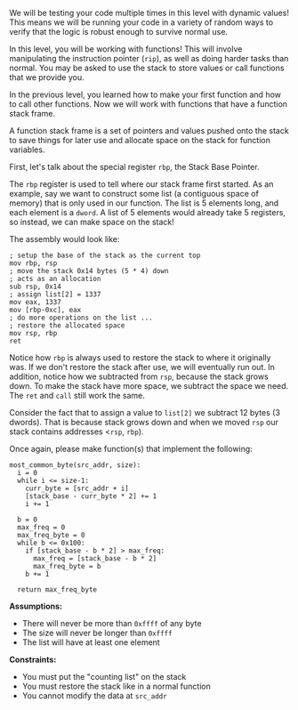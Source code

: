 We will be testing your code multiple times in this level with dynamic values! This means we will be running your code in a variety of random ways to verify that the logic is robust enough to survive normal use.

In this level, you will be working with functions! This will involve manipulating the instruction pointer (`rip`), as well as doing harder tasks than normal. You may be asked to use the stack to store values or call functions that we provide you.

In the previous level, you learned how to make your first function and how to call other functions. Now we will work with functions that have a function stack frame.

A function stack frame is a set of pointers and values pushed onto the stack to save things for later use and allocate space on the stack for function variables.

First, let's talk about the special register `rbp`, the Stack Base Pointer.

The `rbp` register is used to tell where our stack frame first started. As an example, say we want to construct some list (a contiguous space of memory) that is only used in our function. The list is 5 elements long, and each element is a `dword`. A list of 5 elements would already take 5 registers, so instead, we can make space on the stack!

The assembly would look like:

```assembly
; setup the base of the stack as the current top
mov rbp, rsp
; move the stack 0x14 bytes (5 * 4) down
; acts as an allocation
sub rsp, 0x14
; assign list[2] = 1337
mov eax, 1337
mov [rbp-0xc], eax
; do more operations on the list ...
; restore the allocated space
mov rsp, rbp
ret
```

Notice how `rbp` is always used to restore the stack to where it originally was. If we don't restore the stack after use, we will eventually run out. In addition, notice how we subtracted from `rsp`, because the stack grows down. To make the stack have more space, we subtract the space we need. The `ret` and `call` still work the same.

Consider the fact that to assign a value to `list[2]` we subtract 12 bytes (3 dwords). That is because stack grows down and when we moved `rsp` our stack contains addresses <`rsp`, `rbp`).

Once again, please make function(s) that implement the following:

```plaintext
most_common_byte(src_addr, size):
  i = 0
  while i <= size-1:
    curr_byte = [src_addr + i]
    [stack_base - curr_byte * 2] += 1
    i += 1

  b = 0
  max_freq = 0
  max_freq_byte = 0
  while b <= 0x100:
    if [stack_base - b * 2] > max_freq:
      max_freq = [stack_base - b * 2]
      max_freq_byte = b
    b += 1

  return max_freq_byte
```

**Assumptions:**

- There will never be more than `0xffff` of any byte
- The size will never be longer than `0xffff`
- The list will have at least one element

**Constraints:**

- You must put the "counting list" on the stack
- You must restore the stack like in a normal function
- You cannot modify the data at `src_addr`
